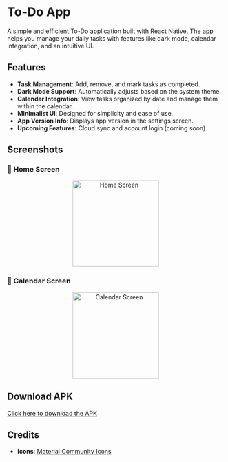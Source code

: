 # To-Do App

A simple and efficient To-Do application built with React Native. The app helps you manage your daily tasks with features like dark mode, calendar integration, and an intuitive UI.

## Features
- **Task Management**: Add, remove, and mark tasks as completed.
- **Dark Mode Support**: Automatically adjusts based on the system theme.
- **Calendar Integration**: View tasks organized by date and manage them within the calendar.
- **Minimalist UI**: Designed for simplicity and ease of use.
- **App Version Info**: Displays app version in the settings screen.
- **Upcoming Features**: Cloud sync and account login (coming soon).

## Screenshots

### 📝 Home Screen
<p align="center">
  <img src="screenshots/home-screen.png" alt="Home Screen" width="200">
</p>

### 📅 Calendar Screen
<p align="center">
  <img src="screenshots/calendar-screen.png" alt="Calendar Screen" width="200">
</p>

## Download APK
[Click here to download the APK](https://your-link-here)

## Credits
- **Icons**: [Material Community Icons](https://materialdesignicons.com/)

